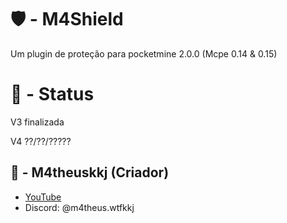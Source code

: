 # 🛡️ - M4Shield
Um plugin de proteção para pocketmine 2.0.0 (Mcpe 0.14 & 0.15)

# 🔺 - Status
V3 finalizada

V4 ??/??/?????

## 🌌 - M4theuskkj (Criador)
- [YouTube](https://youtube.com/@m4theus.wtfkkj)
- Discord: @m4theus.wtfkkj
